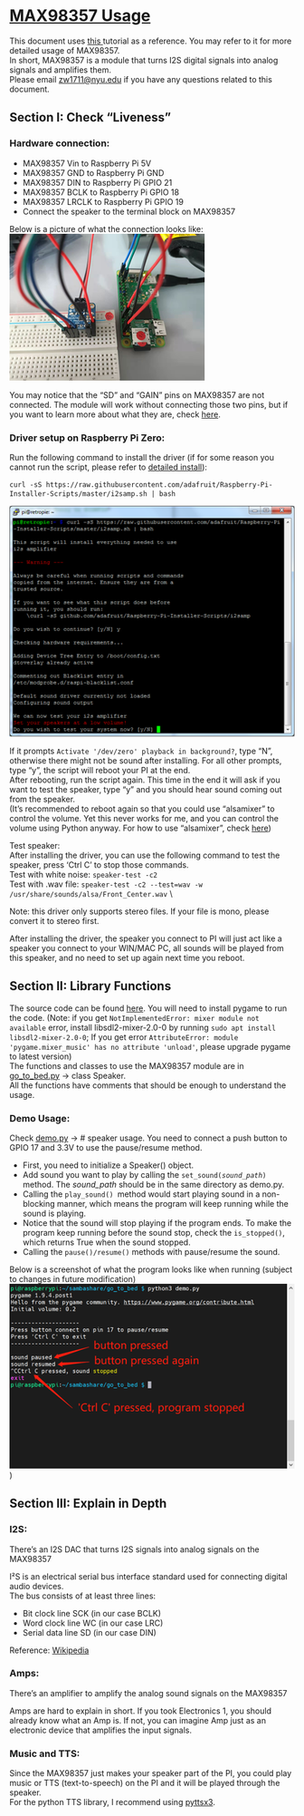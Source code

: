 # [MAX98357 Usage](https://docs.google.com/document/d/1lCNbjpJjaGeghekCEqEAb7HH2yvS6W-WQb5ySiKuCyw/edit#heading=h.56rlp33oo5d8)

This document uses [this ](https://learn.adafruit.com/adafruit-max98357-i2s-class-d-mono-amp/overview)tutorial as a reference. You may refer to it for more detailed usage of MAX98357. \
In short, MAX98357 is a module that turns I2S digital signals into analog signals and amplifies them. \
Please email [zw1711@nyu.edu](mailto:zw1711@nyu.edu) if you have any questions related to this document.


## Section I: Check “Liveness”

### **Hardware connection**:
* MAX98357 Vin to Raspberry Pi 5V
* MAX98357 GND to Raspberry Pi GND
* MAX98357 DIN to Raspberry Pi GPIO 21
* MAX98357 BCLK to Raspberry Pi GPIO 18
* MAX98357 LRCLK to Raspberry Pi GPIO 19
* Connect the speaker to the terminal block on MAX98357

Below is a picture of what the connection looks like: \
![hardware_connection](speaker_readme_pics/hardware_connection.png)

You may notice that the “SD” and “GAIN” pins on MAX98357 are not connected. The module will work without connecting those two pins, but if you want to learn more about what they are, check [here](https://learn.adafruit.com/adafruit-max98357-i2s-class-d-mono-amp/pinouts).


### **Driver setup on Raspberry Pi Zero**:

Run the following command to install the driver (if for some reason you cannot run the script, please refer to [detailed install](https://learn.adafruit.com/adafruit-max98357-i2s-class-d-mono-amp/pinouts)):
```
curl -sS https://raw.githubusercontent.com/adafruit/Raspberry-Pi-Installer-Scripts/master/i2samp.sh | bash
```
![driver_install](speaker_readme_pics/driver_install.png)

If it prompts `Activate '/dev/zero' playback in background?`, type “N”, otherwise there might not be sound after installing. For all other prompts, type “y”, the script will reboot your PI at the end. \
After rebooting, run the script again. This time in the end it will ask if you want to test the speaker, type “y” and you should hear sound coming out from the speaker. \
(It’s recommended to reboot again so that you could use “alsamixer” to control the volume. Yet this never works for me, and you can control the volume using Python anyway. For how to use “alsamixer”, check [here](https://learn.adafruit.com/adafruit-max98357-i2s-class-d-mono-amp/raspberry-pi-usage#:~:text=Once%20rebooted%2C%20try,zero%20playback%20service.))

Test speaker: \
After installing the driver, you can use the following command to test the speaker, press ‘Ctrl C’ to stop those commands. \
Test with white noise: `speaker-test -c2` \
Test with .wav file: `speaker-test -c2 --test=wav -w /usr/share/sounds/alsa/Front_Center.wav` \

Note: this driver only supports stereo files. If your file is mono, please convert it to stereo first.

After installing the driver, the speaker you connect to PI will just act like a speaker you connect to your WIN/MAC PC, all sounds will be played from this speaker, and no need to set up again next time you reboot.


## Section II: Library Functions
The source code can be found [here](https://github.com/JerryWuZiJie/go_to_bed). You will need to install pygame to run the code. (Note: if you get `NotImplementedError: mixer module not available` error, install libsdl2-mixer-2.0-0 by running `sudo apt install libsdl2-mixer-2.0-0`; If you get error `AttributeError: module 'pygame.mixer_music' has no attribute 'unload'`, please upgrade pygame to latest version) \
The functions and classes to use the MAX98357 module are in [go_to_bed.py](https://github.com/JerryWuZiJie/go_to_bed/blob/main/go_to_bed.py) -> class Speaker. \
All the functions have comments that should be enough to understand the usage.

### **Demo Usage**:
Check [demo.py](https://github.com/JerryWuZiJie/go_to_bed/blob/main/demo.py) -> # speaker usage. You need to connect a push button to GPIO 17 and 3.3V to use the pause/resume method.
* First, you need to initialize a Speaker() object.
* Add sound you want to play by calling the <code>set_sound(<em>sound_path</em>)</code> method. The <em>sound_path </em>should be in the same directory as demo.py.
* Calling the <code>play_sound() </code>method would start playing sound in a non-blocking manner, which means the program will keep running while the sound is playing.
* Notice that the sound will stop playing if the program ends. To make the program keep running before the sound stop, check the <code>is_stopped()</code>, which returns True when the sound stopped.
* Calling the <code>pause()/resume()</code> methods with pause/resume the sound.

Below is a screenshot of what the program looks like when running (subject to changes in future modification) \
![run_demo](speaker_readme_pics/run_demo.png))


## Section III: Explain in Depth

### **I2S**:
There’s an I2S DAC that turns I2S signals into analog signals on the MAX98357

I²S is an electrical serial bus interface standard used for connecting digital audio devices. \
The bus consists of at least three lines:
* Bit clock line SCK (in our case BCLK)
* Word clock line WC (in our case LRC)
* Serial data line SD (in our case DIN)

Reference: [Wikipedia](https://www.wikiwand.com/en/I%C2%B2S)

### **Amps**:
There’s an amplifier to amplify the analog sound signals on the MAX98357

Amps are hard to explain in short. If you took Electronics 1, you should already know what an Amp is. If not, you can imagine Amp just as an electronic device that amplifies the input signals.

### **Music and TTS**:
Since the MAX98357 just makes your speaker part of the PI, you could play music or TTS (text-to-speech) on the PI and it will be played through the speaker. \
For the python TTS library, I recommend using [pyttsx3](https://pyttsx3.readthedocs.io/en/latest/engine.html#examples).

